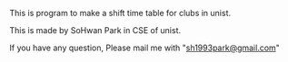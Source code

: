 This is program to make a shift time table for clubs in unist.

This is made by SoHwan Park in CSE of unist.

If you have any question,
Please mail me with "sh1993park@gmail.com"
